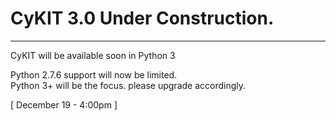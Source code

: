 CyKIT 3.0 Under Construction.
=
<hr />
CyKIT will be available soon in Python 3

Python 2.7.6 support will now be limited. <br>
Python 3+ will be the focus. please upgrade accordingly.

 [ December 19 - 4:00pm ]
 
